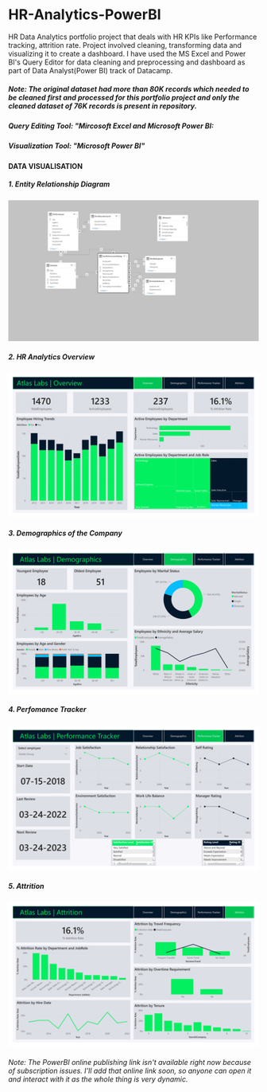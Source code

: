 # HR-Analytics-PowerBI
HR Data Analytics portfolio project that deals with HR KPIs like Performance tracking, attrition rate. Project involved cleaning, transforming data and visualizing it to create a dashboard. I have used the MS Excel and Power BI's Query Editor for data cleaning and preprocessing and dashboard as part of Data Analyst(Power BI) track of Datacamp.


##### Note: The original dataset had more than 80K records which needed to be cleaned first and processed for this portfolio project and only the cleaned dataset of 76K records is present in repository.



##### Query Editing Tool: "Mircosoft Excel and Microsoft Power BI:
##### Visualization Tool: "Microsoft Power BI"

#### DATA VISUALISATION

##### 1. Entity Relationship Diagram

![](https://github.com/Pandey-Adarsh/HR-Analytics-PowerBI/blob/main/Visualization%20(Screenshots)/ER%20Diagram.jpg)



##### 2. HR Analytics Overview

![](https://github.com/Pandey-Adarsh/HR-Analytics-PowerBI/blob/main/Visualization%20(Screenshots)/1.%20Overview.png)



##### 3.  Demographics of the Company



![](https://github.com/Pandey-Adarsh/HR-Analytics-PowerBI/blob/main/Visualization%20(Screenshots)/2.%20Demographics.png)



##### 4. Perfomance Tracker

![](https://github.com/Pandey-Adarsh/HR-Analytics-PowerBI/blob/main/Visualization%20(Screenshots)/3.%20Performance%20Tracker.png)



##### 5. Attrition

![](https://github.com/Pandey-Adarsh/HR-Analytics-PowerBI/blob/main/Visualization%20(Screenshots)/4.%20HR%20Analytics%20Project%20Attrition.png)


###### Note: The PowerBI online publishing link isn't available right now because of subscription issues. I'll add that online link soon, so anyone can open it and interact with it as the whole thing is very dynamic.


